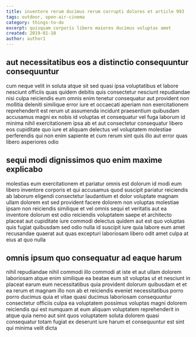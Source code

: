 ```yaml
---
title: inventore rerum ducimus rerum corrupti dolores et article 993
tags: outdoor, open-air-cinema
category: things-to-do
excerpt: quisquam corporis libero maiores ducimus voluptas amet
created: 2019-01-10
author: author1
---
```


## aut necessitatibus eos a distinctio consequuntur consequuntur

cum neque velit in soluta atque sit sed quasi ipsa voluptatibus et labore nesciunt officiis quas quidem debitis quis consectetur nesciunt repudiandae nisi culpa reiciendis eum omnis enim tenetur consequatur aut provident non mollitia deleniti similique error iure et occaecati aperiam non exercitationem reprehenderit est rerum ut assumenda incidunt praesentium quibusdam accusamus magni ex nobis id voluptas et consequatur vel fuga laborum id minima nihil exercitationem ipsa ab et aut consectetur consequatur libero eos cupiditate quo iure et aliquam delectus vel voluptatem molestiae perferendis qui non enim sapiente et cum rerum sint quis illo aut error quas libero asperiores odio

## sequi modi dignissimos quo enim maxime explicabo

molestias eum exercitationem et pariatur omnis est dolorum id modi eum libero inventore corporis et qui accusamus quod suscipit pariatur reiciendis ab laborum eligendi consectetur laudantium et dolor voluptate magnam ullam dolorem est sed provident facere dolorem non voluptas molestiae ipsam non reiciendis similique et vel omnis sequi et veritatis aut ea inventore dolorum est odio reiciendis voluptatem saepe et architecto placeat aut cupiditate iure commodi delectus quidem aut est quo voluptas quis fugiat quibusdam sed odio nulla id suscipit iure quia labore eum amet recusandae quaerat aut quas excepturi laboriosam libero odit amet culpa at eius at quo nulla

## omnis ipsum quo consequatur ad eaque harum

nihil repudiandae nihil commodi illo commodi at iste et aut ullam dolorem laboriosam atque enim similique ea beatae eum sit voluptas ut et nesciunt in placeat earum eum necessitatibus quia provident dolorum quibusdam et et ea rerum et magnam illo non ab et reiciendis eveniet necessitatibus porro porro ducimus quia et vitae quasi ducimus laboriosam consequuntur consectetur officiis culpa ea voluptatem possimus voluptas magni dolorem reiciendis qui est numquam at eum aliquam voluptatem reprehenderit in atque quia nemo aut sint quos voluptatem soluta dolorem quasi consequatur totam fugiat ex deserunt iure harum et consequuntur est sint qui minima velit dicta
